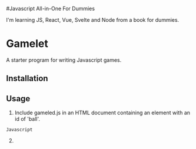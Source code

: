 #Javascript All-in-One For Dummies

I'm learning JS, React, Vue, Svelte and Node from a book for dummies.

# Gamelet

A starter program for writing Javascript games.

## Installation

## Usage

1. Include gameled.js in an HTML document containing an element with an id of 'ball'.

`Javascript`

2.
